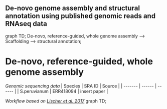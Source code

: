 ## De-novo genome assembly and structural annotation using published genomic reads and RNAseq data

graph TD;
	De-novo, reference-guided, whole genome assembly --> Scaffolding --> structural annotation;

# De-novo, reference-guided, whole genome assembly
*Genomic sequencing data*
| Species | SRA ID | Source |
| ------- | ------ | ------ |
| S.peruvianum | ERR418094 | insert paper |

*Workflow based on [Lischer et al. 2017](https://bmcbioinformatics.biomedcentral.com/articles/10.1186/s12859-017-1911-6)*
graph TD;

